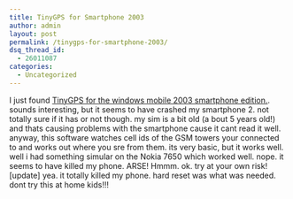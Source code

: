 ```yaml
---
title: TinyGPS for Smartphone 2003
author: admin
layout: post
permalink: /tinygps-for-smartphone-2003/
dsq_thread_id:
  - 26011087
categories:
  - Uncategorized
---
```

I just found [TinyGPS for the windows mobile 2003 smartphone edition.][1]. sounds interesting, but it seems to have crashed my smartphone 2. not totally sure if it has or not though. my sim is a bit old (a bout 5 years old!) and thats causing problems with the smartphone cause it cant read it well. anyway, this software watches cell ids of the GSM towers your connected to and works out where you sre from them. its very basic, but it works well. well i had something simular on the Nokia 7650 which worked well. nope. it seems to have killed my phone. ARSE! Hmmm. ok. try at your own risk! [update] yea. it totally killed my phone. hard reset was what was needed. dont try this at home kids!!!

 [1]: http://mobilok.com/index.php?id=TinyGPS